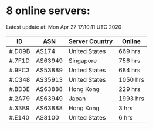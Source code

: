 # 8 online servers:

Latest update at: Mon Apr 27 17:10:11 UTC 2020

| ID | ASN | Server Country | Online |
| -- | --- | -------------- | ------ |
| #.D09B | AS174 | United States | 669 hrs |
| #.7F1D | AS63949 | Singapore | 756 hrs |
| #.9FC3 | AS53889 | United States | 684 hrs |
| #.C348 | AS35913 | United States | 1050 hrs |
| #.BD3E | AS63888 | Hong Kong | 229 hrs |
| #.2A79 | AS63949 | Japan | 1993 hrs |
| #.33B9 | AS63888 | Hong Kong | 3 hrs |
| #.E140 | AS8100 | United States | 6 hrs |

